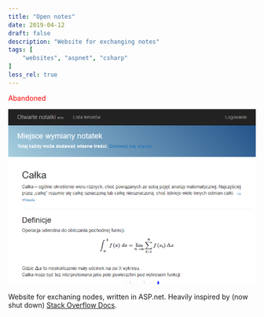 ```yaml
---
title: "Open notes"
date: 2019-04-12
draft: false
description: "Website for exchanging notes"
tags: [
    "websites", "aspnet", "csharp"
]
less_rel: true
---
```


<font color="red">Abandoned</font>

<p align="center">
    <img src="/open_notes.png" width="600">
</p>

Website for exchaning nodes, written in ASP.net. Heavily inspired by (now shut down) [Stack Overflow Docs](https://stackoverflow.blog/2016/07/21/introducing-stack-overflow-documentation-beta/).